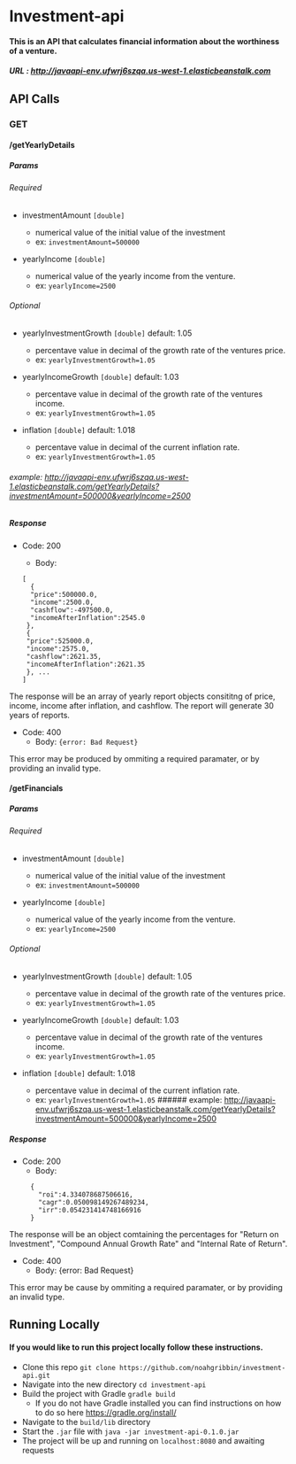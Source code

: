 # Investment-api

 #### This is an API that calculates financial information about the worthiness of a venture. 

 ##### URL : http://javaapi-env.ufwrj6szqa.us-west-1.elasticbeanstalk.com

 ## API Calls

 ### GET
  #### /getYearlyDetails
  
   ##### Params
    
   ###### Required
   
   * investmentAmount ```[double]```
        * numerical value of the initial value of the investment
        * ex: ```investmentAmount=500000```
      
   * yearlyIncome ```[double]```
      * numerical value of the yearly income from the venture.
       * ex: ```yearlyIncome=2500```
        
  ###### Optional
  
  * yearlyInvestmentGrowth ```[double]``` default: 1.05  
       * percentave value in decimal of the growth rate of the ventures price.
       * ex: ```yearlyInvestmentGrowth=1.05```
       
   * yearlyIncomeGrowth ```[double]``` default: 1.03
       * percentave value in decimal of the growth rate of the ventures income.
       * ex: ```yearlyInvestmentGrowth=1.05```
       
   * inflation ```[double]``` default: 1.018
       * percentave value in decimal of the current inflation rate.
       * ex: ```yearlyInvestmentGrowth=1.05```
      
   ###### example: http://javaapi-env.ufwrj6szqa.us-west-1.elasticbeanstalk.com/getYearlyDetails?investmentAmount=500000&yearlyIncome=2500   
  

##### Response
  
  * Code: 200
  
      * Body: 
      ```
      [
        {
        "price":500000.0,
        "income":2500.0,
        "cashflow":-497500.0,
        "incomeAfterInflation":2545.0
       },
       {
       "price":525000.0,
       "income":2575.0,
       "cashflow":2621.35,
       "incomeAfterInflation":2621.35
       }, ...
     ]
    
   The response will be an array of yearly report objects consititng of price, income, income after inflation, and cashflow. The report will generate 30 years of reports.
       
   * Code: 400
      * Body: ```{error: Bad Request}```
    
  This error may be produced by ommiting a required paramater, or by providing an invalid type.
   
  #### /getFinancials
  
   ##### Params
    
   ###### Required
   
   * investmentAmount ```[double]```
        * numerical value of the initial value of the investment
        * ex: ```investmentAmount=500000```
      
   * yearlyIncome ```[double]```
      * numerical value of the yearly income from the venture.
       * ex: ```yearlyIncome=2500```
        
  ###### Optional
  
  * yearlyInvestmentGrowth ```[double]``` default: 1.05  
       * percentave value in decimal of the growth rate of the ventures price.
       * ex: ```yearlyInvestmentGrowth=1.05```
       
   * yearlyIncomeGrowth ```[double]``` default: 1.03
       * percentave value in decimal of the growth rate of the ventures income.
       * ex: ```yearlyInvestmentGrowth=1.05```
       
   * inflation ```[double]``` default: 1.018
       * percentave value in decimal of the current inflation rate.
       * ex: ```yearlyInvestmentGrowth=1.05```
    ###### example: http://javaapi-env.ufwrj6szqa.us-west-1.elasticbeanstalk.com/getYearlyDetails?investmentAmount=500000&yearlyIncome=2500
    
   ##### Response
  
   * Code: 200
      * Body:
      ```
        {
          "roi":4.334078687506616,
          "cagr":0.050098149267489234,
          "irr":0.054231414748166916
        }
        ```
  The response will be an object comtaining the percentages for "Return on Investment", "Compound Annual Growth Rate" and "Internal Rate of Return".
    
   * Code: 400
      * Body: {error: Bad Request}
    
  This error may be cause by ommiting a required paramater, or by providing an invalid type.

## Running Locally

 #### If you would like to run this project locally follow these instructions.
  * Clone this repo  ```git clone https://github.com/noahgribbin/investment-api.git```
  * Navigate into the new directory ```cd investment-api```
  * Build the project with Gradle ``` gradle build ```
     * If you do not have Gradle installed you can find instructions on how to do so here https://gradle.org/install/
  * Navigate to the ```build/lib``` directory
  * Start the ```.jar``` file with ```java -jar investment-api-0.1.0.jar```
  * The project will be up and running on ```localhost:8080``` and awaiting requests
